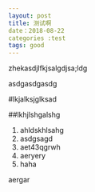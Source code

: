 ```yaml
---
layout: post
title: 测试啊
date：2018-08-22
categories :test
tags: good
---
```


zhekasdjlfkjsalgdjsa;ldg

asdgasdgasdg

#lkjalksjglksad

##lkhjlshgalshg

1.  ahldskhlsahg
2. asdgsagd
3. aet43qgrwh
4. aeryery
5. haha

aergar